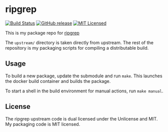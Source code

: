 ripgrep
=========

[![Build Status](https://img.shields.io/circleci/project/amylum/ripgrep/master.svg)](https://circleci.com/gh/amylum/ripgrep)
[![GitHub release](https://img.shields.io/github/release/amylum/ripgrep.svg)](https://github.com/amylum/ripgrep/releases)
[![MIT Licensed](https://img.shields.io/badge/license-MIT-green.svg)](https://tldrlegal.com/license/mit-license)

This is my package repo for [ripgrep](https://github.com/BurntSushi/ripgrep)

The `upstream/` directory is taken directly from upstream. The rest of the repository is my packaging scripts for compiling a distributable build.

## Usage

To build a new package, update the submodule and run `make`. This launches the docker build container and builds the package.

To start a shell in the build environment for manual actions, run `make manual`.

## License

The ripgrep upstream code is dual licensed under the Unlicense and MIT. My packaging code is MIT licensed.

